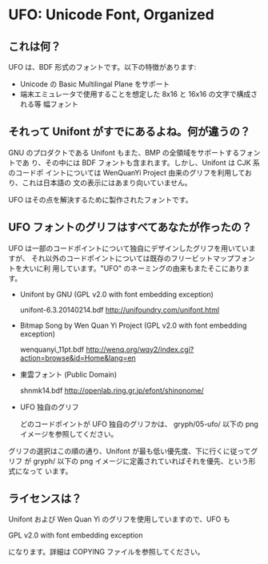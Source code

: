 # UFO: Unicode Font, Organized



## これは何？

UFO は、BDF 形式のフォントです。以下の特徴があります:

* Unicode の Basic Multilingal Plane をサポート
* 端末エミュレータで使用することを想定した 8x16 と 16x16 の文字で構成される等
幅フォント



## それって Unifont がすでにあるよね。何が違うの？

GNU のプロダクトである Unifont もまた、BMP の全領域をサポートするフォントであ
り、その中には BDF フォントも含まれます。しかし、Unifont は CJK 系のコードポ
イントについては WenQuanYi Project 由来のグリフを利用しており、これは日本語の
文の表示にはあまり向いていません。

UFO はその点を解決するために製作されたフォントです。



## UFO フォントのグリフはすべてあなたが作ったの？

UFO は一部のコードポイントについて独自にデザインしたグリフを用いていますが、
それ以外のコードポイントについては既存のフリービットマップフォントを大いに利
用しています。"UFO" のネーミングの由来もまたそこにあります。

* Unifont by GNU (GPL v2.0 with font embedding exception)

  unifont-6.3.20140214.bdf
  http://unifoundry.com/unifont.html

* Bitmap Song by Wen Quan Yi Project (GPL v2.0 with font embedding exception)

  wenquanyi_11pt.bdf
  http://wenq.org/wqy2/index.cgi?action=browse&id=Home&lang=en

* 東雲フォント (Public Domain)

  shnmk14.bdf
  http://openlab.ring.gr.jp/efont/shinonome/

* UFO 独自のグリフ

  どのコードポイントが UFO 独自のグリフかは、
  gryph/05-ufo/ 以下の png イメージを参照してください。


グリフの選択はこの順の通り、Unifont が最も低い優先度、下に行くに従ってグリフ
が gryph/ 以下の png イメージに定義されていればそれを優先、という形式になって
います。



## ライセンスは？

Unifont および Wen Quan Yi のグリフを使用していますので、UFO も

  GPL v2.0 with font embedding exception

になります。詳細は COPYING ファイルを参照してください。
